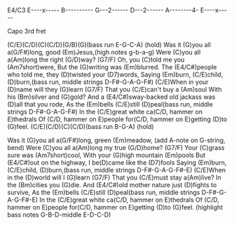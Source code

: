 E4/C3 
E----x----- 
B---------- 
G---2------ 
D---2------ 
A--------4- 
E----x----- 
  
Capo 3rd fret 
 
(C/E)(C/D)(C)(C/D)(G/B)(G)(bass run E-G-C-A) (hold) 
Was it (G)you all a(G/F#)long, good (Em)Jesus,(high notes g-b-a-g) 
Were (C)you all a(Am)long the right (G/D)way? (G7/F) 
Oh, you (C)told me you (Am7short)were, 
But the (G)writing was (Em)blurred. 
The (E4/C#)people who told me, they (D)twisted your (D7)words, 
Saying (Em)burn, (C/E)child, (D)burn,(bass run, middle strings D-F#-G-A-G-F#) 
(C/E)When in your (D)name will they (G)learn (G7/F) 
That you (C/E)can't buy a (Am)soul 
With his (Bm)silver and (G)gold? 
And a (E4/C#)sway-backed old jackass was (D)all that you rode, 
As the (Em)bells (C/E)still (D)peal(bass run, middle strings D-F#-G-A-G-F#) 
In the (C/E)great white ca(C/D, hammer on E)thedrals 
Of (C/D, hammer on E)people for(C/D, hammer on E)getting (D)to (G)feel. 
(C/E)(C/D)(C)(C/D)(bass run B-G-A) (hold) 
 
Was it (G)you all a(G/F#)long, green (Em)meadow, (add A-note on G-string, bend) 
Were (C)you all a(Am)long my true (G/D)home? (G7/F) 
Your (C)grass sure was (Am7short)cool, 
With your (G)high mountain (Em)pools 
But (E4/C#)out on the highway, I be(D)came like the (D7)fools 
Saying (Em)burn, (C/E)child, (D)burn,(bass run, middle strings D-F#-G-A-G-F#-E) 
(C/E)When in the (D)world will I (G)learn (G7/F)
That you (C/E)must stay a(Am)live? 
In the (Bm)cities you (G)die. 
And (E4/C#)old mother nature just (D)fights to survive, 
As the (Em)bells (C/E)still (D)peal(bass run, middle strings D-F#-G-A-G-F#-E) 
In the (C/E)great white ca(C/D, hammer on E)thedrals 
Of (C/D, hammer on E)people for(C/D, hammer on E)getting (D)to (G)feel. 
(highlight bass notes G-B-D-middle E-D-C-D)
